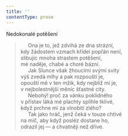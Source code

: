 ```yaml
---
title: ''
contentType: prose
---
```


Nedokonalé potěšení

>      Ona je to, jež zdvihá ze dna strázní,  
> kdy žádostem vzmach křídel popřán není,  
> slibujíc mnoha strastem potěšení,  
> mé naděje, chabé a choré bázní.  
>      Jak Slunce však žhoucími svými svity  
> výš zvedá mlhy a pak rozpouští je,  
> opouští mě v ten mžik, kdy nejblíž mi je,  
> v nejbolestnější měníc šťastné city.  
>      Nebohý! proč za vánku poklidného  
> v přístav láká mé plachty splihle tklivé,  
> když prchne mi za vlnobití zlého?  
>      Tak jako hráč, jenž čeká v touze chtivé  
> na míč, aby když posléz dostane ho,  
> odrazil jej — a chvatněji než dříve.
